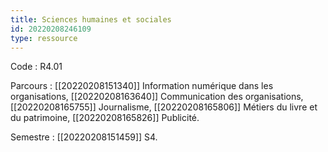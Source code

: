 ```yaml
---
title: Sciences humaines et sociales
id: 20220208246109
type: ressource
---
```


Code : R4.01

Parcours : [[20220208151340]] Information numérique dans les organisations, [[20220208163640]] Communication des organisations, [[20220208165755]] Journalisme, [[20220208165806]] Métiers du livre et du patrimoine, [[20220208165826]] Publicité.

Semestre : [[20220208151459]] S4.